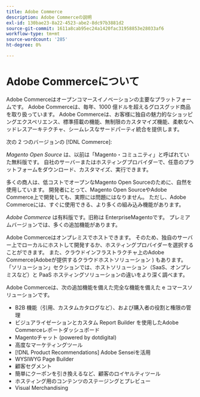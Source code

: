 ```yaml
---
title: Adobe Commerce
description: Adobe Commerceの説明
exl-id: 130bae23-8a22-4523-abe2-8dc97b3881d2
source-git-commit: 1611a8cab95ec24a1420fac31958853e28033af6
workflow-type: tm+mt
source-wordcount: '285'
ht-degree: 0%

---
```


# Adobe Commerceについて

Adobe Commerceはオープンコマースイノベーションの主要なプラットフォームです。 Adobe Commerceは、毎年、1000 億ドルを超えるグロスグッド商品を取り扱っています。 Adobe Commerceは、お客様に独自の魅力的なショッピングエクスペリエンス、標準搭載の機能、無制限のカスタマイズ機能、柔軟なヘッドレスアーキテクチャ、シームレスなサードパーティ統合を提供します。

次の 2 つのバージョンの [!DNL Commerce]:

_Magento Open Source_ は、以前は「Magento・コミュニティ」と呼ばれていた無料版です。 自社のサーバーまたはホスティングプロバイダーで、任意のプラットフォームをダウンロード、カスタマイズ、実行できます。

多くの商人は、低コストでオープンなMagento Open Sourceのために、自然を使用しています。 開発者にとって、Magento Open SourceやAdobe Commerce上で開発しても、実際には問題にはなりません。 ただし、Adobe Commerceには、すぐに使用できる、より多くの組み込み機能があります。

_Adobe Commerce_ は有料版です。旧称は EnterpriseMagentoです。 プレミアムバージョンでは、多くの追加機能があります。

Adobe Commerceはオンプレミスでホストできます。 そのため、独自のサーバー上でローカルにホストして開発するか、ホスティングプロバイダーを選択することができます。 また、クラウドインフラストラクチャ上のAdobe Commerce(Adobeが提供するクラウドホストソリューション ) もあります。 「ソリューション」セクションでは、ホストソリューション（SaaS、オンプレミスなど）と PaaS ホスティングソリューションの違いをより深く調べます。

Adobe Commerceは、次の追加機能を備えた完全な機能を備えた e コマースソリューションです。

- B2B 機能（引用、カスタムカタログなど）、および購入者の役割と権限の管理
- ビジュアライゼーションとカスタム Report Builder を使用したAdobe Commerceレポートダッシュボード
- Magentoチャット (powered by dotdigital)
- 高度なマーケティングツール
- [!DNL Product Recommendations] Adobe Senseiを活用
- WYSIWYG Page Builder
- 顧客セグメント
- 簡単にクーポンを引き換えるなど、顧客のロイヤルティツール
- ホスティング用のコンテンツのステージングとプレビュー
- Visual Merchandising
